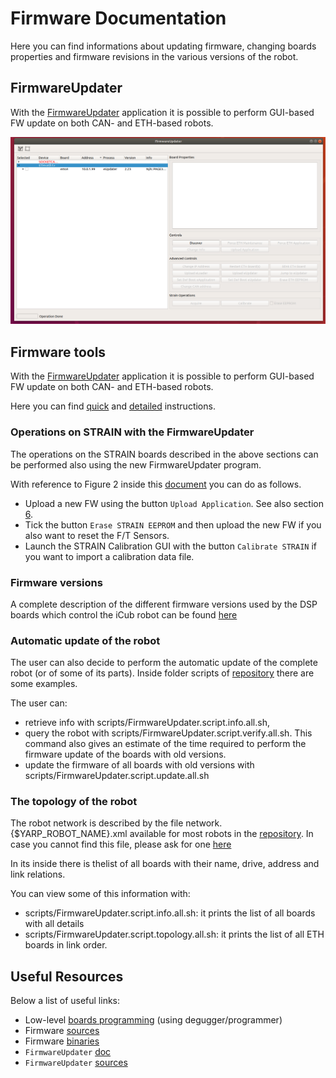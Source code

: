 # Firmware Documentation
Here you can find informations about updating firmware, changing boards properties and firmware revisions in the various versions of the robot.


## FirmwareUpdater
With the [FirmwareUpdater](../firmwareupdater/firmwareupdater.md) application it is possible to perform GUI-based FW update on both CAN- and ETH-based robots.

  ![FirmwareUpdater GUI](./img/2-firmware-updater.png)

## Firmware tools
 With the [FirmwareUpdater](../firmwareupdater/firmwareupdater.md) application it is possible to perform GUI-based FW update on both CAN- and ETH-based robots. 

Here you can find [quick](https://github.com/robotology/icub-firmware-build/blob/master/docs/FirmwareUpdater.readme.quick.txt ) and [detailed](https://github.com/robotology/icub-firmware-build/blob/master/docs/FirmwareUpdater.readme.fulldetails.txt ) instructions.


### Operations on STRAIN with the FirmwareUpdater
The operations on the STRAIN boards described in the above sections can be performed also using the new FirmwareUpdater program.

With reference to Figure 2 inside this [document](https://github.com/robotology/icub-firmware-build/blob/master/docs/FirmwareUpdater.readme.fulldetails.txt) you can do as follows.

- Upload a new FW using the button `Upload Application`. See also section [6](https://github.com/robotology/icub-firmware-build/blob/master/docs/FirmwareUpdater.readme.quick.txt).
- Tick the button `Erase STRAIN EEPROM` and then upload the new FW if you also want to reset the F/T Sensors.
- Launch the STRAIN Calibration GUI with the button `Calibrate STRAIN` if you want to import a calibration data file.

### Firmware versions
A complete description of the different firmware versions used by the DSP boards which control the iCub robot can be found [here](../associated-firmware/associated-firmware.md)


### Automatic update of the robot
The user can also decide to perform the automatic update of the complete robot (or of some of its parts). Inside folder scripts of [repository](https://github.com/robotology/icub-firmware-build) there are some examples.

The user can:

- retrieve info with scripts/FirmwareUpdater.script.info.all.sh,
- query the robot with scripts/FirmwareUpdater.script.verify.all.sh. This command also gives an estimate of the time required to perform the firmware update of the boards with old versions.
- update the firmware of all boards with old versions with scripts/FirmwareUpdater.script.update.all.sh

### The topology of the robot
The robot network is described by the file network.{$YARP_ROBOT_NAME}.xml available for most robots in the [repository](https://github.com/robotology/robots-configuration). In case you cannot find this file, please ask for one [here](https://github.com/robotology/icub-support)

In its inside there is thelist of all boards with their name, drive, address and link relations.

You can view some of this information with:

- scripts/FirmwareUpdater.script.info.all.sh: it prints the list of all boards with all details
- scripts/FirmwareUpdater.script.topology.all.sh: it prints the list of all ETH boards in link order.

## Useful Resources
Below a list of useful links:

- Low-level [boards programming](https://icub-tech-iit.github.io/procedures/tp-boards-programming/) (using degugger/programmer)
- Firmware [sources](https://github.com/robotology/icub-firmware)
- Firmware [binaries](https://github.com/robotology/icub-firmware-build)
- `FirmwareUpdater` [doc](../firmwareupdater/firmwareupdater.md) 
- `FirmwareUpdater` [sources](https://github.com/robotology/icub-main/tree/master/src/tools/FirmwareUpdater) 

